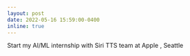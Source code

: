 ```yaml
---
layout: post
date: 2022-05-16 15:59:00-0400
inline: true
---
```


Start my AI/ML internship with Siri TTS team at Apple <i class="fab fa-apple"></i>, Seattle
